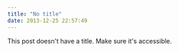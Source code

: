 ```yaml
---
title: "No title"
date: 2013-12-25 22:57:49
---
```


This post doesn't have a title. Make sure it's accessible.
